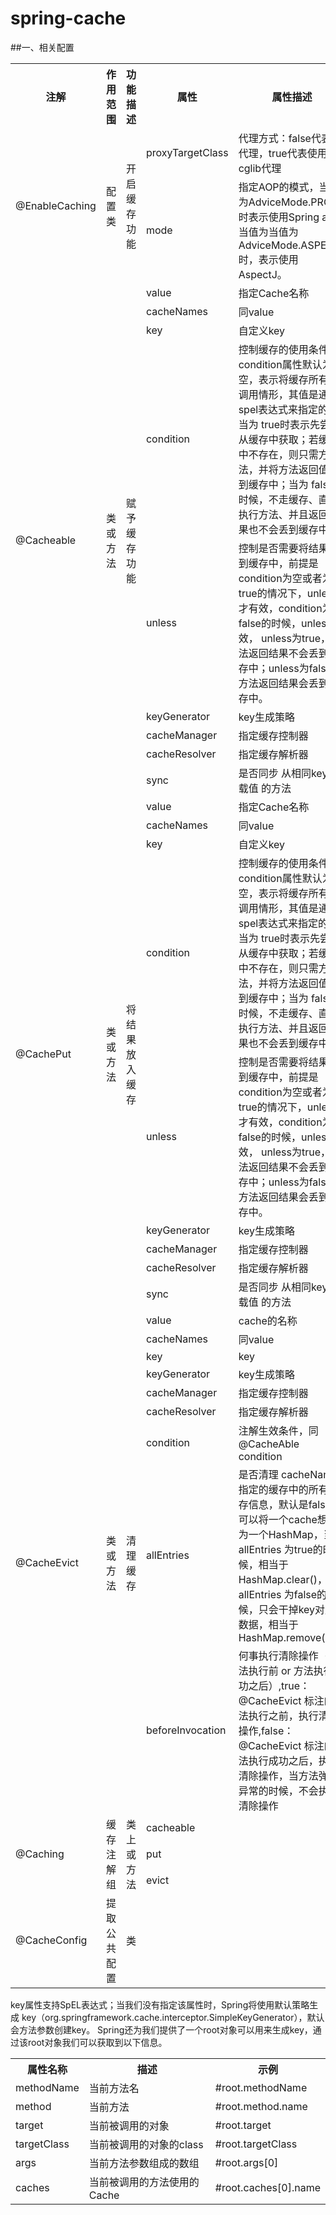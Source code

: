 # spring-cache
##一、相关配置
<table>
<tr>
<th>注解</th>
<th>作用范围</th>
<th>功能描述</th>
<th>属性</th>
<th>属性描述</th>
</tr>
<tr>
<td rowspan="2">@EnableCaching</td>
<td rowspan="2">配置类</td>
<td rowspan="2">开启缓存功能</td>
<td>proxyTargetClass</td>
<td>代理方式：false代表jdk代理，true代表使用cglib代理</td>
</tr>
<tr>
<td>mode</td>
<td>指定AOP的模式，当值为AdviceMode.PROXY时表示使用Spring aop,当值为当值为AdviceMode.ASPECTJ时，表示使用AspectJ。</td>
</tr>
<tr>
<tr>
<td rowspan="9">@Cacheable</td>
<td rowspan="9">类或方法</td>
<td rowspan="9">赋予缓存功能</td>
<td>value</td>
<td>指定Cache名称</td>
</tr>
<tr>
<td>cacheNames</td>
<td>同value</td>
</tr>
<tr>
<td>key</td>
<td>自定义key</td>
</tr>
<tr>
<td>condition</td>
<td>控制缓存的使用条件，condition属性默认为空，表示将缓存所有的调用情形，其值是通过spel表达式来指定的，当为
true时表示先尝试从缓存中获取；若缓存中不存在，则只需方法，并将方法返回值丢到缓存中；当为
false的时候，不走缓存、直接执行方法、并且返回结果也不会丢到缓存中。</td>
</tr>
<tr>
<td>unless</td>
<td>控制是否需要将结果丢到缓存中，前提是condition为空或者为true的情况下，unless才有效，condition为false的时候，unless无效，
unless为true，方法返回结果不会丢到缓存中；unless为false，方法返回结果会丢到缓存中。</td>
</tr>
<tr>
<td>keyGenerator</td>
<td>key生成策略</td>
</tr>
<tr>
<td>cacheManager</td>
<td>指定缓存控制器</td>
</tr>
<tr>
<td>cacheResolver</td>
<td>指定缓存解析器</td>
</tr>
<tr>
<td>sync</td>
<td>是否同步 从相同key加载值 的方法</td>
</tr>
<tr>
<td rowspan="9">@CachePut</td>
<td rowspan="9">类或方法</td>
<td rowspan="9">将结果放入缓存</td>
<td>value</td>
<td>指定Cache名称</td>
</tr>
<tr>
<td>cacheNames</td>
<td>同value</td>
</tr>
<tr>
<td>key</td>
<td>自定义key</td>
</tr>
<tr>
<td>condition</td>
<td>控制缓存的使用条件，condition属性默认为空，表示将缓存所有的调用情形，其值是通过spel表达式来指定的，当为
true时表示先尝试从缓存中获取；若缓存中不存在，则只需方法，并将方法返回值丢到缓存中；当为
false的时候，不走缓存、直接执行方法、并且返回结果也不会丢到缓存中。</td>
</tr>
<tr>
<td>unless</td>
<td>控制是否需要将结果丢到缓存中，前提是condition为空或者为true的情况下，unless才有效，condition为false的时候，unless无效，
unless为true，方法返回结果不会丢到缓存中；unless为false，方法返回结果会丢到缓存中。</td>
</tr>
<tr>
<td>keyGenerator</td>
<td>key生成策略</td>
</tr>
<tr>
<td>cacheManager</td>
<td>指定缓存控制器</td>
</tr>
<tr>
<td>cacheResolver</td>
<td>指定缓存解析器</td>
</tr>
<tr>
<td>sync</td>
<td>是否同步 从相同key加载值 的方法</td>
</tr>
<tr>
<td rowspan="9">@CacheEvict</td>
<td rowspan="9">类或方法</td>
<td rowspan="9">清理缓存</td>
<td>value</td>
<td>cache的名称</td>
</tr>
<tr>
<td>cacheNames</td>
<td>同value</td>
</tr>
<tr>
<td>key</td>
<td>key</td>
</tr>
<tr>
<td>keyGenerator</td>
<td>key生成策略</td>
</tr>
<tr>
<td>cacheManager</td>
<td>指定缓存控制器</td>
</tr>
<tr>
<td>cacheResolver</td>
<td>指定缓存解析器</td>
</tr>
<tr>
<td>condition</td>
<td>注解生效条件，同@CacheAble condition</td>
</tr>
<tr>
<td>allEntries</td>
<td>是否清理 cacheNames 指定的缓存中的所有缓存信息，默认是false， 可以将一个cache想象为一个HashMap，当 allEntries 为true的时候，相当于 HashMap.clear()，当 allEntries 为false的时候，只会干掉key对应的数据，相当于HashMap.remove(key)</td>
</tr>
<tr>
<td>beforeInvocation</td>
<td>何事执行清除操作（方法执行前 or 方法执行成功之后）,true：@CacheEvict 标注的方法执行之前，执行清除操作,false：@CacheEvict 标注的方法执行成功之后，执行清除操作，当方法弹出异常的时候，不会执 行清除操作</td>
</tr>
<tr>
<td rowspan="3">@Caching</td>
<td rowspan="3">缓存注解组</td>
<td rowspan="3">类上或方法</td>
<td>cacheable</td>
<td></td>
</tr>
<tr>
<td>put</td>
<td></td>
</tr>
<tr>
<td>evict</td>
<td></td>
</tr>
<tr>
<td>@CacheConfig</td>
<td>提取公共配置</td>
<td>类</td>
<td></td>
<td></td>
</tr>
</table>
key属性支持SpEL表达式；当我们没有指定该属性时，Spring将使用默认策略生成
key（org.springframework.cache.interceptor.SimpleKeyGenerator），默认会方法参数创建key。
Spring还为我们提供了一个root对象可以用来生成key，通过该root对象我们可以获取到以下信息。
<table>
<tr>
<th>属性名称</th>
<th>描述</th>
<th>示例</th>
</tr>
<tr>
<td>methodName</td>
<td>当前方法名</td>
<td>#root.methodName</td>
</tr>
<tr>
<td>method</td>
<td>当前方法</td>
<td>#root.method.name</td>
</tr>
<tr>
<td>target</td>
<td>当前被调用的对象</td>
<td>#root.target</td>
</tr>
<tr>
<td>targetClass</td>
<td>当前被调用的对象的class</td>
<td>#root.targetClass</td>
</tr>
<tr>
<td>args</td>
<td>当前方法参数组成的数组</td>
<td>#root.args[0]</td>
</tr>
<tr>
<td>caches</td>
<td>当前被调用的方法使用的Cache</td>
<td>#root.caches[0].name</td>
</tr>
</table>